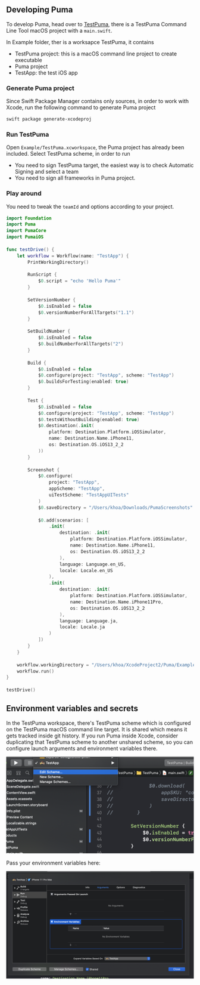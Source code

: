 ## Developing Puma

To develop Puma, head over to [TestPuma](https://github.com/pumaswift/Puma/tree/develop/Example/TestPuma), there is a TestPuma Command Line Tool macOS project with a `main.swift`.

In Example folder, ther is a worksapce TestPuma, it contains

- TestPuma project: this is a macOS command line project to create executable
- Puma project
- TestApp: the test iOS app

### Generate Puma project

Since Swift Package Manager contains only sources, in order to work with Xcode, run the following command to generate Puma project

```sh
swift package generate-xcodeproj
```

### Run TestPuma

Open `Example/TestPuma.xcworkspace`, the Puma project has already been included. Select TestPuma scheme, in order to run

- You need to sign TestPuma target, the easiest way is to check Automatic Signing and select a team
- You need to sign all frameworks in Puma project. 


### Play around

You need to tweak the `teamId` and options according to your project.

```swift
import Foundation
import Puma
import PumaCore
import PumaiOS

func testDrive() {
    let workflow = Workflow(name: "TestApp") {
        PrintWorkingDirectory()

        RunScript {
            $0.script = "echo 'Hello Puma'"
        }

        SetVersionNumber {
            $0.isEnabled = false
            $0.versionNumberForAllTargets("1.1")
        }

        SetBuildNumber {
            $0.isEnabled = false
            $0.buildNumberForAllTargets("2")
        }

        Build {
            $0.isEnabled = false
            $0.configure(project: "TestApp", scheme: "TestApp")
            $0.buildsForTesting(enabled: true)
        }

        Test {
            $0.isEnabled = false
            $0.configure(project: "TestApp", scheme: "TestApp")
            $0.testsWithoutBuilding(enabled: true)
            $0.destination(.init(
                platform: Destination.Platform.iOSSimulator,
                name: Destination.Name.iPhone11,
                os: Destination.OS.iOS13_2_2
            ))
        }

        Screenshot {
            $0.configure(
                project: "TestApp",
                appScheme: "TestApp",
                uiTestScheme: "TestAppUITests"
            )
            $0.saveDirectory = "/Users/khoa/Downloads/PumaScreenshots"

            $0.add(scenarios: [
                .init(
                    destination: .init(
                        platform: Destination.Platform.iOSSimulator,
                        name: Destination.Name.iPhone11,
                        os: Destination.OS.iOS13_2_2
                    ),
                    language: Language.en_US,
                    locale: Locale.en_US
                ),
                .init(
                    destination: .init(
                        platform: Destination.Platform.iOSSimulator,
                        name: Destination.Name.iPhone11Pro,
                        os: Destination.OS.iOS13_2_2
                    ),
                    language: Language.ja,
                    locale: Locale.ja
                )
            ])
        }
    }

    workflow.workingDirectory = "/Users/khoa/XcodeProject2/Puma/Example/TestApp"
    workflow.run()
}

testDrive()
```

## Environment variables and secrets

In the TestPuma workspace, there's TestPuma scheme which is configured on the TestPuma macOS command line target. It is shared which means it gets tracked inside git history. If you run Puma inside Xcode, consider duplicating that TestPuma scheme to another unshared scheme, so you can configure launch arguments and environment variables there.

![](Screenshots/edit_scheme.png)

Pass your environment variables here:

![](Screenshots/add_arguments.png)
